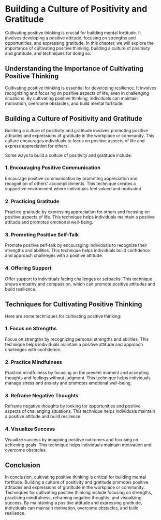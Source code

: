 Building a Culture of Positivity and Gratitude
========================================================================================

Cultivating positive thinking is crucial for building mental fortitude. It involves developing a positive attitude, focusing on strengths and opportunities, and expressing gratitude. In this chapter, we will explore the importance of cultivating positive thinking, building a culture of positivity and gratitude, and techniques for doing so.

Understanding the Importance of Cultivating Positive Thinking
-------------------------------------------------------------

Cultivating positive thinking is essential for developing resilience. It involves recognizing and focusing on positive aspects of life, even in challenging situations. By cultivating positive thinking, individuals can maintain motivation, overcome obstacles, and build mental fortitude.

Building a Culture of Positivity and Gratitude
----------------------------------------------

Building a culture of positivity and gratitude involves promoting positive attitudes and expressions of gratitude in the workplace or community. This culture encourages individuals to focus on positive aspects of life and express appreciation for others.

Some ways to build a culture of positivity and gratitude include:

### 1. Encouraging Positive Communication

Encourage positive communication by promoting appreciation and recognition of others' accomplishments. This technique creates a supportive environment where individuals feel valued and motivated.

### 2. Practicing Gratitude

Practice gratitude by expressing appreciation for others and focusing on positive aspects of life. This technique helps individuals maintain a positive attitude and promotes emotional well-being.

### 3. Promoting Positive Self-Talk

Promote positive self-talk by encouraging individuals to recognize their strengths and abilities. This technique helps individuals build confidence and approach challenges with a positive attitude.

### 4. Offering Support

Offer support to individuals facing challenges or setbacks. This technique shows empathy and compassion, which can promote positive attitudes and build resilience.

Techniques for Cultivating Positive Thinking
--------------------------------------------

Here are some techniques for cultivating positive thinking:

### 1. Focus on Strengths

Focus on strengths by recognizing personal strengths and abilities. This technique helps individuals maintain a positive attitude and approach challenges with confidence.

### 2. Practice Mindfulness

Practice mindfulness by focusing on the present moment and accepting thoughts and feelings without judgment. This technique helps individuals manage stress and anxiety and promotes emotional well-being.

### 3. Reframe Negative Thoughts

Reframe negative thoughts by looking for opportunities and positive aspects of challenging situations. This technique helps individuals maintain a positive attitude and build resilience.

### 4. Visualize Success

Visualize success by imagining positive outcomes and focusing on achieving goals. This technique helps individuals maintain motivation and overcome obstacles.

Conclusion
----------

In conclusion, cultivating positive thinking is critical for building mental fortitude. Building a culture of positivity and gratitude promotes positive attitudes and expressions of gratitude in the workplace or community. Techniques for cultivating positive thinking include focusing on strengths, practicing mindfulness, reframing negative thoughts, and visualizing success. By maintaining a positive attitude and expressing gratitude, individuals can maintain motivation, overcome obstacles, and build resilience.
